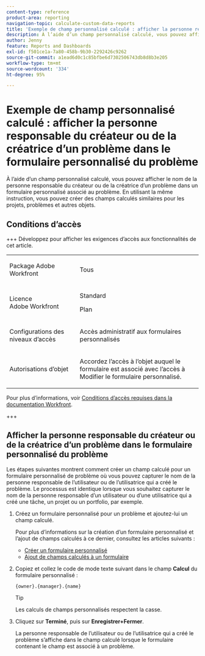 ```yaml
---
content-type: reference
product-area: reporting
navigation-topic: calculate-custom-data-reports
title: 'Exemple de champ personnalisé calculé : afficher la personne responsable du créateur ou de la créatrice d’un problème dans le formulaire personnalisé du problème'
description: À l’aide d’un champ personnalisé calculé, vous pouvez afficher le nom de la personne responsable du créateur ou de la créatrice d’un problème dans un formulaire personnalisé associé au problème. En utilisant la même instruction, vous pouvez créer des champs calculés similaires pour les projets, problèmes et autres objets.
author: Jenny
feature: Reports and Dashboards
exl-id: f501ce1a-7a80-458b-9b30-2292426c9262
source-git-commit: a1ead6d0c1c85bfbe6d7302506743db8d8b3e205
workflow-type: tm+mt
source-wordcount: '334'
ht-degree: 95%

---
```


# Exemple de champ personnalisé calculé : afficher la personne responsable du créateur ou de la créatrice d’un problème dans le formulaire personnalisé du problème

À l’aide d’un champ personnalisé calculé, vous pouvez afficher le nom de la personne responsable du créateur ou de la créatrice d’un problème dans un formulaire personnalisé associé au problème. En utilisant la même instruction, vous pouvez créer des champs calculés similaires pour les projets, problèmes et autres objets.

<!--outdated link: 
>[!TIP]
>
>For information about additional custom text mode examples from other customers, follow the [Text Mode Reporting](https://one.workfront.com/s/topic/0TO0z000000cdHmGAI/text-mode-reporting?tabset-21363=3) topic on our Community site.
-->

## Conditions d’accès

+++ Développez pour afficher les exigences d’accès aux fonctionnalités de cet article.

<table style="table-layout:auto"> 
 <col> 
 <col> 
 <tbody> 
  <tr> 
   <td> <p>Package Adobe Workfront</p> </td> 
   <td><p>Tous</p></td> 
  </tr> 
  <tr> 
   <td> <p>Licence Adobe Workfront</p> </td> 
   <td>
      <p>Standard</p>
      <p>Plan</p></td>
  </tr> 
  <tr> 
   <td><p>Configurations des niveaux d’accès</p></td> 
   <td> <p>Accès administratif aux formulaires personnalisés</p> </td> 
  </tr> 
  <tr> 
   <td> <p>Autorisations d’objet</p> </td> 
   <td> <p>Accordez l’accès à l’objet auquel le formulaire est associé avec l’accès à Modifier le formulaire personnalisé.</p></td> 
  </tr> 
 </tbody> 
</table>

Pour plus d’informations, voir [Conditions d’accès requises dans la documentation Workfront](/help/quicksilver/administration-and-setup/add-users/access-levels-and-object-permissions/access-level-requirements-in-documentation.md).

+++

## Afficher la personne responsable du créateur ou de la créatrice d’un problème dans le formulaire personnalisé du problème

Les étapes suivantes montrent comment créer un champ calculé pour un formulaire personnalisé de problème où vous pouvez capturer le nom de la personne responsable de l’utilisateur ou de l’utilisatrice qui a créé le problème. Le processus est identique lorsque vous souhaitez capturer le nom de la personne responsable d’un utilisateur ou d’une utilisatrice qui a créé une tâche, un projet ou un portfolio, par exemple.

1. Créez un formulaire personnalisé pour un problème et ajoutez-lui un champ calculé.

   Pour plus d’informations sur la création d’un formulaire personnalisé et l’ajout de champs calculés à ce dernier, consultez les articles suivants :

   * [Créer un formulaire personnalisé](/help/quicksilver/administration-and-setup/customize-workfront/create-manage-custom-forms/form-designer/design-a-form/design-a-form.md)
   * [Ajout de champs calculés à un formulaire](/help/quicksilver/administration-and-setup/customize-workfront/create-manage-custom-forms/form-designer/design-a-form/add-a-calculated-field.md)

1. Copiez et collez le code de mode texte suivant dans le champ **Calcul** du formulaire personnalisé :

   ```
   {owner}.{manager}.{name}
   ```

   >[!TIP]
   >
   >Les calculs de champs personnalisés respectent la casse.

1. Cliquez sur **Terminé**, puis sur **Enregistrer+Fermer**.

   La personne responsable de l’utilisateur ou de l’utilisatrice qui a créé le problème s’affiche dans le champ calculé lorsque le formulaire contenant le champ est associé à un problème.
